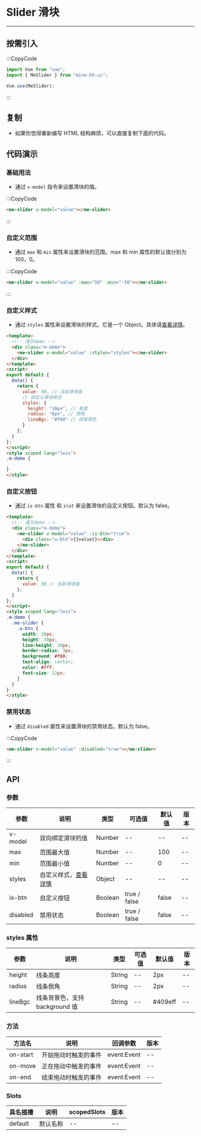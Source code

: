 # Slider 滑块

---

## 按需引入

:::CopyCode

```JavaScript
import Vue from "vue";
import { MeSlider } from "mine-h5-ui";

Vue.use(MeSlider);
```

:::

## 复制

- 如果你觉得重新编写 HTML 结构麻烦，可以直接复制下面的代码。

## 代码演示

### 基础用法

- 通过 `v-model` 指令来设置滑块的值。

:::CopyCode

```HTML
<me-slider v-model="value"></me-slider>
```

:::

### 自定义范围

- 通过 `max` 和 `min` 属性来设置滑块的范围。max 和 min 属性的默认值分别为 100，0。

:::CopyCode

```HTML
<me-slider v-model="value" :max="50" :min="-50"></me-slider>
```

:::

### 自定义样式

- 通过 `styles` 属性来设置滑块的样式。它是一个 Object。具体请[查看详情](#styles)。

```HTML
<template>
  <!-- 演示demo -->
  <div class="m-demo">
    <me-slider v-model="value" :styles="styles"></me-slider>
  </div>
</template>
<script>
export default {
  data() {
    return {
      value: 30, // 当前滑块值
      // 自定义滑块样式
      styles: {
        height: "10px", // 高度
        radius: "6px", // 倒角
        lineBgc: "#f60" // 线背景色
      }
    };
  }
};
</script>
<style scoped lang="less">
.m-demo {

}
</style>
```

### 自定义按钮

- 通过 `is-btn` 属性 和 `slot` 来设置滑块的自定义按钮。默认为 false。

```HTML
<template>
  <!-- 演示demo -->
  <div class="m-demo">
    <me-slider v-model="value" :is-btn="true">
      <div class="u-btn">{{value}}</div>
    </me-slider>
  </div>
</template>
<script>
export default {
  data() {
    return {
      value: 30 // 当前滑块值
    };
  }
};
</script>
<style scoped lang="less">
.m-demo {
  .me-slider {
    .u-btn {
      width: 30px;
      height: 30px;
      line-height: 30px;
      border-radius: 3px;
      background: #f60;
      text-align: center;
      color: #fff;
      font-size: 12px;
    }
  }
}
</style>
```

### 禁用状态

- 通过 `disabled` 属性来设置滑块的禁用状态。默认为 false。

:::CopyCode

```HTML
<me-slider v-model="value" :disabled="true"></me-slider>
```

:::

## API

### 参数

| 参数     | 说明                            | 类型    | 可选值       | 默认值 | 版本 |
| -------- | ------------------------------- | ------- | ------------ | ------ | ---- |
| v-model  | 双向绑定滑块的值                | Number  | --           | --     | --   |
| max      | 范围最大值                      | Number  | --           | 100    | --   |
| min      | 范围最小值                      | Number  | --           | 0      | --   |
| styles   | 自定义样式，[查看详情](#styles) | Object  | --           | --     | --   |
| is-btn   | 自定义按钮                      | Boolean | true / false | false  | --   |
| disabled | 禁用状态                        | Boolean | true / false | false  | --   |

<h3 id="styles">styles 属性</h3>

| 参数    | 说明                           | 类型   | 可选值 | 默认值  | 版本 |
| ------- | ------------------------------ | ------ | ------ | ------- | ---- |
| height  | 线条高度                       | String | --     | 2px     | --   |
| radius  | 线条倒角                       | String | --     | 2px     | --   |
| lineBgc | 线条背景色，支持 background 值 | String | --     | #409eff | --   |

### 方法

| 方法名   | 说明                 | 回调参数    | 版本 |
| -------- | -------------------- | ----------- | ---- |
| on-start | 开始拖动时触发的事件 | event:Event | --   |
| on-move  | 正在拖动中触发的事件 | event:Event | --   |
| on-end   | 结束拖动时触发的事件 | event:Event | --   |

### Slots

| 具名插槽 | 说明     | scopedSlots | 版本 |
| -------- | -------- | ----------- | ---- |
| default  | 默认名称 | --          | --   |
